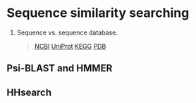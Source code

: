 # Sequence similarity searching

1. Sequence vs. sequence database.

   >[NCBI](https://blast.ncbi.nlm.nih.gov/Blast.cgi)
   >[UniProt](https://www.uniprot.org/blast/) 
   >[KEGG](https://www.genome.jp/tools/blast/)
   >[PDB](https://www.rcsb.org/pdb/search/advSearch.do?st=SequenceQuery)

## Psi-BLAST and HMMER

## HHsearch
